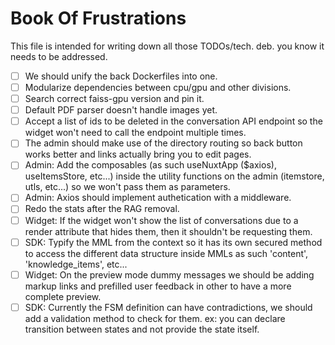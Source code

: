 # Book Of Frustrations

This file is intended for writing down all those TODOs/tech. deb. you know it needs to be addressed.

- [ ] We should unify the back Dockerfiles into one.
- [ ] Modularize dependencies between cpu/gpu and other divisions.
- [ ] Search correct faiss-gpu version and pin it.
- [ ] Default PDF parser doesn't handle images yet.
- [ ] Accept a list of ids to be deleted in the conversation API endpoint so the widget won't need to call the endpoint multiple times.
- [ ] The admin should make use of the directory routing so back button works better and links actually bring you to edit pages.
- [ ] Admin: Add the composables (as such useNuxtApp ($axios), useItemsStore, etc...) inside the utility functions on the admin (itemstore, utls, etc...) so we won't pass them as parameters.
- [ ] Admin: Axios should implement authetication with a middleware.
- [ ] Redo the stats after the RAG removal.
- [ ] Widget: If the widget won't show the list of conversations due to a render attribute that hides them, then it shouldn't be requesting them.
- [ ] SDK: Typify the MML from the context so it has its own secured method to access the different data structure inside MMLs as such 'content', 'knowledge_items', etc...
- [ ] Widget: On the preview mode dummy messages we should be adding markup links and prefilled user feedback in other to have a more complete preview.
- [ ] SDK: Currently the FSM definition can have contradictions, we should add a validation method to check for them. ex: you can declare transition between states and not provide the state itself.
